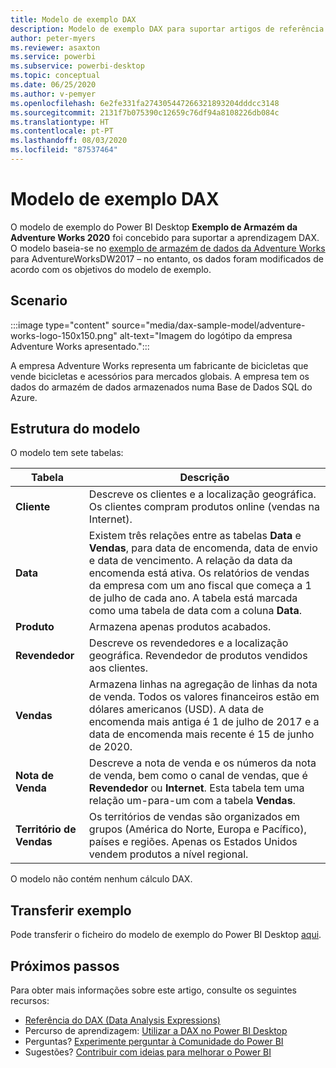 ```yaml
---
title: Modelo de exemplo DAX
description: Modelo de exemplo DAX para suportar artigos de referência.
author: peter-myers
ms.reviewer: asaxton
ms.service: powerbi
ms.subservice: powerbi-desktop
ms.topic: conceptual
ms.date: 06/25/2020
ms.author: v-pemyer
ms.openlocfilehash: 6e2fe331fa274305447266321893204dddcc3148
ms.sourcegitcommit: 2131f7b075390c12659c76df94a8108226db084c
ms.translationtype: HT
ms.contentlocale: pt-PT
ms.lasthandoff: 08/03/2020
ms.locfileid: "87537464"
---
```

# <a name="dax-sample-model"></a>Modelo de exemplo DAX

O modelo de exemplo do Power BI Desktop **Exemplo de Armazém da Adventure Works 2020** foi concebido para suportar a aprendizagem DAX. O modelo baseia-se no [exemplo de armazém de dados da Adventure Works](/sql/samples/adventureworks-install-configure#data-warehouse-downloads) para AdventureWorksDW2017 – no entanto, os dados foram modificados de acordo com os objetivos do modelo de exemplo.

## <a name="scenario"></a>Scenario

:::image type="content" source="media/dax-sample-model/adventure-works-logo-150x150.png" alt-text="Imagem do logótipo da empresa Adventure Works apresentado.":::

A empresa Adventure Works representa um fabricante de bicicletas que vende bicicletas e acessórios para mercados globais. A empresa tem os dados do armazém de dados armazenados numa Base de Dados SQL do Azure.

## <a name="model-structure"></a>Estrutura do modelo

O modelo tem sete tabelas:

|Tabela|Descrição|
|-----|-------|
|**Cliente**|Descreve os clientes e a localização geográfica. Os clientes compram produtos online (vendas na Internet).|
|**Data**|Existem três relações entre as tabelas **Data** e **Vendas**, para data de encomenda, data de envio e data de vencimento. A relação da data da encomenda está ativa. Os relatórios de vendas da empresa com um ano fiscal que começa a 1 de julho de cada ano. A tabela está marcada como uma tabela de data com a coluna **Data**.|
|**Produto**|Armazena apenas produtos acabados.|
|**Revendedor**|Descreve os revendedores e a localização geográfica. Revendedor de produtos vendidos aos clientes.|
|**Vendas**|Armazena linhas na agregação de linhas da nota de venda. Todos os valores financeiros estão em dólares americanos (USD). A data de encomenda mais antiga é 1 de julho de 2017 e a data de encomenda mais recente é 15 de junho de 2020.|
|**Nota de Venda**|Descreve a nota de venda e os números da nota de venda, bem como o canal de vendas, que é **Revendedor** ou **Internet**. Esta tabela tem uma relação um-para-um com a tabela **Vendas**.|
|**Território de Vendas**|Os territórios de vendas são organizados em grupos (América do Norte, Europa e Pacífico), países e regiões. Apenas os Estados Unidos vendem produtos a nível regional.|

O modelo não contém nenhum cálculo DAX.

## <a name="download-sample"></a>Transferir exemplo

Pode transferir o ficheiro do modelo de exemplo do Power BI Desktop [aqui](https://aka.ms/dax-docs-sample-file).

## <a name="next-steps"></a>Próximos passos

Para obter mais informações sobre este artigo, consulte os seguintes recursos:

- [Referência do DAX (Data Analysis Expressions)](/dax/)
- Percurso de aprendizagem: [Utilizar a DAX no Power BI Desktop](https://docs.microsoft.com/learn/paths/dax-power-bi/)
- Perguntas? [Experimente perguntar à Comunidade do Power BI](https://community.powerbi.com/)
- Sugestões? [Contribuir com ideias para melhorar o Power BI](https://ideas.powerbi.com)
